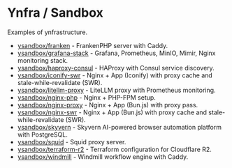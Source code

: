 # Ynfra / Sandbox

Examples of ynfrastructure.

- [ysandbox/franken](./franken) - FrankenPHP server with Caddy.
- [ysandbox/grafana-stack](./grafana-stack) - Grafana, Prometheus, MinIO, Mimir, Nginx monitoring stack.
- [ysandbox/haproxy-consul](./haproxy-consul) - HAProxy with Consul service discovery.
- [ysandbox/iconify-swr](./iconify-swr) - Nginx + App (Iconify) with proxy cache and stale-while-revalidate (SWR).
- [ysandbox/litellm-proxy](./litellm-proxy) - LiteLLM proxy with Prometheus monitoring.
- [ysandbox/nginx-php](./nginx-php) - Nginx + PHP-FPM setup.
- [ysandbox/nginx-proxy](./nginx-proxy) - Nginx + App (Bun.js) with proxy pass.
- [ysandbox/nginx-swr](./nginx-swr) - Nginx + App (Bun.js) with proxy cache and stale-while-revalidate (SWR).
- [ysandbox/skyvern](./skyvern) - Skyvern AI-powered browser automation platform with PostgreSQL.
- [ysandbox/squid](./squid) - Squid proxy server.
- [ysandbox/terraform-r2](./terraform-r2) - Terraform configuration for Cloudflare R2.
- [ysandbox/windmill](./windmill) - Windmill workflow engine with Caddy.
